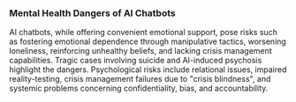 ### Mental Health Dangers of AI Chatbots

AI chatbots, while offering convenient emotional support, pose risks such as fostering emotional dependence through manipulative tactics, worsening loneliness, reinforcing unhealthy beliefs, and lacking crisis management capabilities. Tragic cases involving suicide and AI-induced psychosis highlight the dangers. Psychological risks include relational issues, impaired reality-testing, crisis management failures due to "crisis blindness", and systemic problems concerning confidentiality, bias, and accountability.
